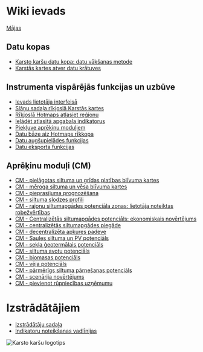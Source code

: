 <h1> Wiki ievads </h1><p> <a href="Home">Mājas</a> </p><h2> Datu kopas </h2><ul><li> <a href="en-Hotmaps-data-set-method-of-data-collection">Karsto karšu datu kopa: datu vākšanas metode</a> </li><li> <a href="en-Hotmaps-open-data-repositories">Karstās kartes atver datu krātuves</a> </li></ul><h2> Instrumenta vispārējās funkcijas un uzbūve </h2><ul><li> <a href="en-Introduction-to-user-interface">Ievads lietotāja interfeisā</a> </li><li> <a href="en-Layers-section-in-the-Hotmaps-toolbox">Slāņu sadaļa rīkjoslā Karstās kartes</a> </li><li> <a href="en-Select-a-region-in-the-Hotmaps-toolbox">Rīkjoslā Hotmaps atlasiet reģionu</a> </li><li> <a href="en-Retrieve-indicators-of-a-selected-area">Ielādēt atlasītā apgabala indikatorus</a> </li><li> <a href="en-Access-to-calculation-modules">Piekļuve aprēķinu moduļiem</a> </li><li> <a href="en-Database-behind-the-Hotmaps-toolbox">Datu bāze aiz Hotmaps rīkkopa</a> </li><li> <a href="en-Data-upload-functionalities">Datu augšupielādes funkcijas</a> </li><li> <a href="en-Data-export-functionalities">Datu eksporta funkcijas</a> </li></ul><h2> Aprēķinu moduļi (CM) </h2><ul><li> <a href="en-CM-Customized-heat-and-floor-area-density-maps">CM - pielāgotas siltuma un grīdas platības blīvuma kartes</a> </li><li> <a href="en-CM-Scale-heat-and-cool-density-maps">CM - mēroga siltuma un vēsa blīvuma kartes</a> </li><li> <a href="en-CM-Demand-projection">CM - pieprasījuma prognozēšana</a> </li><li> <a href="en-CM-Heat-load-profiles">CM - siltuma slodzes profili</a> </li><li> <a href="en-CM-District-heating-potential-areas-user-defined-thresholds">CM - rajonu siltumapgādes potenciāla zonas: lietotāja noteiktas robežvērtības</a> </li><li> <a href="en-CM-District-heating-potential-economic-assessment">CM - Centralizētās siltumapgādes potenciāls: ekonomiskais novērtējums</a> </li><li> <a href="en-CM-District-heating-supply-dispatch">CM - centralizētās siltumapgādes piegāde</a> </li><li> <a href="en-CM-Decentral-heating-supply">CM - decentralizēta apkures padeve</a> </li><li> <a href="en-CM-Solar-thermal-and-PV-potential">CM - Saules siltuma un PV potenciāls</a> </li><li> <a href="en-CM-Shallow-geothermal-potential">CM - sekla ģeotermālais potenciāls</a> </li><li> <a href="en-CM-Heat-source-potential">CM - siltuma avotu potenciāls</a> </li><li> <a href="en-CM-Biomass-potential">CM - biomasas potenciāls</a> </li><li> <a href="en-CM-Wind-potential">CM - vēja potenciāls</a> </li><li> <a href="en-CM-Excess-heat-transport-potential">CM - pārmērīgs siltuma pārnešanas potenciāls</a> </li><li> <a href="en-CM-Scenario-assessment">CM - scenārija novērtējums</a> </li><li> <a href="en-CM-Add-industry-plant">CM - pievienot rūpniecības uzņēmumu</a> </li></ul><h1> Izstrādātājiem </h1><ul><li> <a href="en-Developers">Izstrādātāju sadaļa</a> </li><li> <a href="en-Guidelines-for-defining-indicators">Indikatoru noteikšanas vadlīnijas</a> </li></ul><p><img alt="Karsto karšu logotips" src="https://www.hotmaps-project.eu/wp-content/uploads/2017/02/logo.svg"/></p>